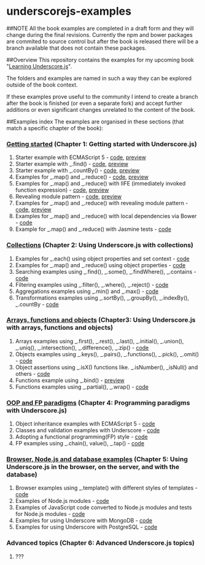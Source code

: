 underscorejs-examples
=================
##NOTE
All the book examples are completed in a draft form and they will change during the final revisions. Currently the npm and bower packages are commited to source control but after the book is released there will be a branch available that does not contain these packages.

##Overview
This repository contains the examples for my upcoming book "[Learning Underscore.js](http://bit.ly/1JwvBOO)".  

The folders and examples are named in such a way they can be explored outside of the book context.

If these examples prove useful to the community I intend to create a branch after the book is finished (or even a separate fork) and accept further additions or even significant changes unrelated to the content of the book.

##Examples index
The examples are organised in these sections (that match a specific chapter of the book):

### [Getting started](getting-started) (Chapter 1: Getting started with Underscore.js)
1. Starter example with ECMAScript 5 - [code](getting-started/starter-example-with-ECMAScript5), [preview](http://plnkr.co/edit/EP3H268pw1wQbu4cp9iU?p=preview)
2. Starter example with _.find() - [code](getting-started/starter-example-with-underscore.find), [preview](http://plnkr.co/edit/O3vUZspyamLOnoMl4aWK?p=preview)
3. Starter example with _.countBy() - [code](getting-started/starter-example-with-underscore.countBy), [preview](http://plnkr.co/edit/H7UjDsgfxhuUPPC1UDq6?p=preview)
4. Examples for _.map() and _.reduce() - [code](getting-started/underscore.map.reduce), [preview](http://plnkr.co/edit/TCG7PYLJW2imcDAbzwsv?p=preview)
5. Examples for _.map() and _.reduce() with IIFE (immediately invoked function expression) - [code](getting-started/underscore.map.reduce-iife), [preview](http://plnkr.co/edit/icJXL2I1gCgQ7qbhEV4P?p=preview)
6. Revealing module pattern - [code](getting-started/revealing-module-pattern), [preview](http://plnkr.co/edit/eHa7Ot9vNcuCAYg5vgGQ?p=preview)
7. Examples for _.map() and _.reduce() with revealing module pattern - [code](getting-started/underscore.map.reduce-revealing-module), [preview](http://plnkr.co/edit/MVLfs688mBhv5kCbqN6g?p=preview)
8. Examples for _.map() and _.reduce() with local dependencies via Bower - [code](getting-started/underscore.map.reduce-with-local-dependencies)
9. Example for _.map() and _.reduce() with Jasmine tests - [code](getting-started/underscore.map.reduce-with-jasmine)


### [Collections](collections) (Chapter 2: Using Underscore.js with collections)
1. Examples for _.each() using object properties and set context - [code](collections/each-with-properties-and-context)
2. Examples for _.map() and _.reduce() using object properties - [code](collections/map.reduce-with-properties)
3. Searching examples using _.find(), _.some(), _.findWhere(), _.contains - [code](collections/searching)
4. Filtering examples using _.filter(), _.where(), _.reject() - [code](collections/filtering)
5. Aggregations examples using _.min() and _.max() - [code](collections/aggregations)
6. Transformations examples using _.sortBy(), _.groupBy(), _.indexBy(), _.countBy - [code](collections/transformations)

### [Arrays, functions and objects](arrays-objects-functions) (Chapter3: Using Underscore.js with arrays, functions and objects)
1. Arrays examples using _.first(), _.rest(), _.last(), _.initial(), _.union(),  _.uniq(), _.intersection(), _.difference(), _.zip() - [code](arrays-objects-functions/arrays)
2. Objects examples using _.keys(), _.pairs(), _.functions(), _.pick(), _.omit() - [code](arrays-objects-functions/objects)
3. Object assertions using _.isX() functions like. _.isNumber(), _isNull() and others - [code](arrays-objects-functions/objects-assertions)
4. Functions example using _.bind() - [preview](http://bit.ly/1NekLkz)
5. Functions examples using _.partial(), _.wrap() - [code](arrays-objects-functions/functions)

### [OOP and FP paradigms](programming-paradigms) (Chapter 4: Programming paradigms with Underscore.js)
1. Object inheritance examples with ECMAScript 5 - [code](programming-paradigms/oop-inheritance)
2. Classes and validation examples with Underscore - [code](programming-paradigms/oop-underscore)
3. Adopting a functional programming(FP) style - [code](programming-paradigms/fp)
4. FP examples using _.chain(), value(), _.tap() - [code](programming-paradigms/fp-underscore)

### [Browser, Node.js and database examples](browser-server-database) (Chapter 5: Using Underscore.js in the browser, on the server, and with the database)
1. Browser examples using _.template() with different styles of templates - [code](browser-server-database/browser-underscore)
2. Examples of Node.js modules - [code](browser-server-database/nodejs-modules)
3. Examples of JavaScript code converted to Node.js modules and tests for Node.js modules - [code](browser-server-database/nodejs-underscore)
4. Examples for using Underscore with MongoDB - [code](browser-server-database/mongodb-underscore)
5. Examples for using Underscore with PostgreSQL - [code](browser-server-database/postgresql-underscore)

### Advanced topics (Chapter 6: Advanced Underscore.js topics)
1. ???
